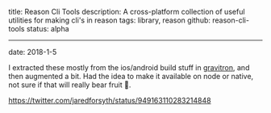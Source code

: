 title: Reason Cli Tools
description: A cross-platform collection of useful utilities for making cli's in reason
tags: library, reason
github: reason-cli-tools
status: alpha

---
date: 2018-1-5

I extracted these mostly from the ios/android build stuff in [gravitron](/projects/gravitron/), and then augmented a bit. Had the idea to make it available on node or native, not sure if that will really bear fruit 🤷‍.

https://twitter.com/jaredforsyth/status/949163110283214848